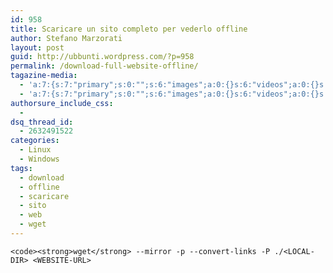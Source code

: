 ```yaml
---
id: 958
title: Scaricare un sito completo per vederlo offline
author: Stefano Marzorati
layout: post
guid: http://ubbunti.wordpress.com/?p=958
permalink: /download-full-website-offline/
tagazine-media:
  - 'a:7:{s:7:"primary";s:0:"";s:6:"images";a:0:{}s:6:"videos";a:0:{}s:11:"image_count";s:1:"0";s:6:"author";s:6:"116741";s:7:"blog_id";s:8:"21149954";s:9:"mod_stamp";s:19:"2011-08-18 12:14:44";}'
  - 'a:7:{s:7:"primary";s:0:"";s:6:"images";a:0:{}s:6:"videos";a:0:{}s:11:"image_count";s:1:"0";s:6:"author";s:6:"116741";s:7:"blog_id";s:8:"21149954";s:9:"mod_stamp";s:19:"2011-08-18 12:14:44";}'
authorsure_include_css:
  - 
dsq_thread_id:
  - 2632491522
categories:
  - Linux
  - Windows
tags:
  - download
  - offline
  - scaricare
  - sito
  - web
  - wget
---
```

`<code><strong>wget</strong> --mirror -p --convert-links -P ./<LOCAL-DIR> <WEBSITE-URL>` </code>